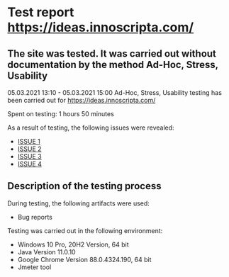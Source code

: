 # Test report https://ideas.innoscripta.com/

## The site was tested. It was carried out without documentation by the method Ad-Hoc, Stress, Usability
05.03.2021 13:10 - 05.03.2021 15:00 Ad-Hoc, Stress, Usability testing has been carried out for https://ideas.innoscripta.com/

Spent on testing: 1 hours 50 minutes

As a result of testing, the following issues were revealed:
* [ISSUE 1](https://github.com/k2wln/test-task-3/issues/1)
* [ISSUE 2](https://github.com/k2wln/test-task-3/issues/2)
* [ISSUE 3](https://github.com/k2wln/test-task-3/issues/3)
* [ISSUE 4](https://github.com/k2wln/test-task-3/issues/4)

## Description of the testing process

During testing, the following artifacts were used:
* Bug reports

Testing was carried out in the following environment:
* Windows 10 Pro, 20H2 Version, 64 bit
* Java Version 11.0.10
* Google Chrome Version 88.0.4324.190, 64 bit
* Jmeter tool